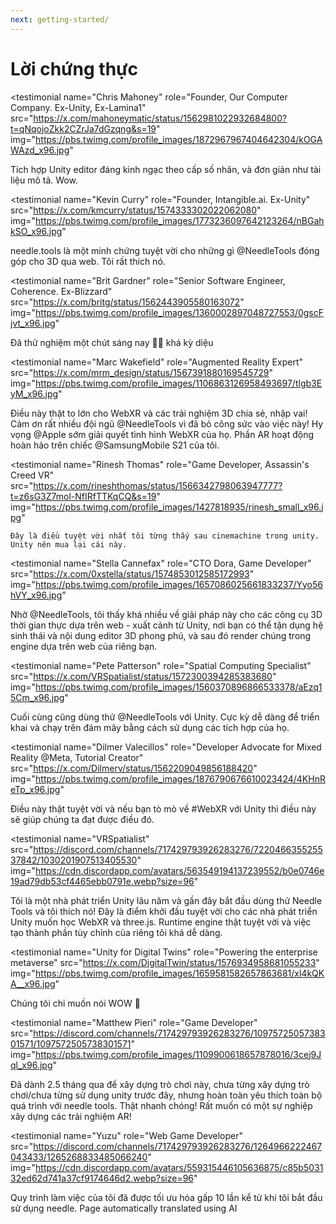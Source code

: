 ```yaml
---
next: getting-started/
---
```


# Lời chứng thực

<p></p>

<testimonial
  name="Chris Mahoney"
  role="Founder, Our Computer Company. Ex-Unity, Ex-Lamina1"
  src="https://x.com/mahoneymatic/status/1562981022932684800?t=qNqojoZkk2CZrJa7dGzqng&s=19"
  img="https://pbs.twimg.com/profile_images/1872967967404642304/kOGAWAzd_x96.jpg"
>
Tích hợp Unity editor đáng kinh ngạc theo cấp số nhân,
  và đơn giản như tài liệu mô tả. Wow.
</testimonial>

<testimonial
  name="Kevin Curry"
  role="Founder, Intangible.ai. Ex-Unity"
  src="https://x.com/kmcurry/status/1574333302022062080"
  img="https://pbs.twimg.com/profile_images/1773236097642123264/nBGahkSO_x96.jpg"
>
needle.tools là một minh chứng tuyệt vời cho những gì @NeedleTools đóng góp cho 3D qua web. Tôi rất thích nó.
</testimonial>

<testimonial
  name="Brit Gardner"
  role="Senior Software Engineer, Coherence. Ex-Blizzard"
  src="https://x.com/britg/status/1562443905580163072"
  img="https://pbs.twimg.com/profile_images/1360002897048727553/0gscFjvt_x96.jpg"
>
Đã thử nghiệm một chút sáng nay 🤯🤯 khá kỳ diệu
</testimonial>

<testimonial
  name="Marc Wakefield"
  role="Augmented Reality Expert"
  src="https://x.com/mrm_design/status/1567391880169545729"
  img="https://pbs.twimg.com/profile_images/1106863126958493697/tlgb3EyM_x96.jpg"
>
Điều này thật to lớn cho WebXR và các trải nghiệm 3D chia sẻ, nhập vai! Cảm ơn rất nhiều đội ngũ @NeedleTools vì đã bỏ công sức vào việc này! Hy vọng @Apple sớm giải quyết tình hình WebXR của họ. Phần AR hoạt động hoàn hảo trên chiếc @SamsungMobile S21 của tôi.
</testimonial>

<testimonial
  name="Rinesh Thomas"
  role="Game Developer, Assassin's Creed VR"
  src="https://x.com/rineshthomas/status/1566342798063947777?t=z6sG3Z7mol-NfIRfTTKqCQ&s=19"
  img="https://pbs.twimg.com/profile_images/1427818935/rinesh_small_x96.jpg"
>
    Đây là điều tuyệt vời nhất tôi từng thấy sau cinemachine trong unity. Unity nên mua lại cái này.
</testimonial>

<testimonial
  name="Stella Cannefax"
  role="CTO Dora, Game Developer"
  src="https://x.com/0xstella/status/1574853012585172993"
  img="https://pbs.twimg.com/profile_images/1657086025661833237/Yyo56hVY_x96.jpg"
>
Nhờ @NeedleTools, tôi thấy khá nhiều về giải pháp này cho các công cụ 3D thời gian thực dựa trên web - xuất cảnh từ Unity, nơi bạn có thể tận dụng hệ sinh thái và nội dung editor 3D phong phú, và sau đó render chúng trong engine dựa trên web của riêng bạn.
</testimonial>

<testimonial
  name="Pete Patterson"
  role="Spatial Computing Specialist"
  src="https://x.com/VRSpatialist/status/1572300394285383680"
  img="https://pbs.twimg.com/profile_images/1560370896866533378/aEzq15Cm_x96.jpg"
>
Cuối cùng cũng dùng thử @NeedleTools với Unity. Cực kỳ dễ dàng để triển khai và chạy trên đám mây bằng cách sử dụng các tích hợp của họ.
</testimonial>

<testimonial
  name="Dilmer Valecillos"
  role="Developer Advocate for Mixed Reality @Meta, Tutorial Creator"
  src="https://x.com/Dilmerv/status/1562209049856188420"
  img="https://pbs.twimg.com/profile_images/1876790676610023424/4KHnReTp_x96.jpg"
>
 Điều này thật tuyệt vời và nếu bạn tò mò về #WebXR với Unity thì điều này sẽ giúp chúng ta đạt được điều đó.
</testimonial>

<testimonial
  name="VRSpatialist"
  src="https://discord.com/channels/717429793926283276/722046635525537842/1030201907513405530"
  img="https://cdn.discordapp.com/avatars/563549194137239552/b0e0746e19ad79db53cf4465ebb0791e.webp?size=96"
>
 Tôi là một nhà phát triển Unity lâu năm và gần đây bắt đầu dùng thử Needle Tools và tôi thích nó! Đây là điểm khởi đầu tuyệt vời cho các nhà phát triển Unity muốn học WebXR và three.js. Runtime engine thật tuyệt vời và việc tạo thành phần tùy chỉnh của riêng tôi khá dễ dàng.
</testimonial>

<testimonial
  name="Unity for Digital Twins"
  role="Powering the enterprise metaverse"
  src="https://x.com/DigitalTwin/status/1576934958681055233"
  img="https://pbs.twimg.com/profile_images/1659581582657863681/xl4kQKA__x96.jpg"
>
Chúng tôi chỉ muốn nói WOW 🤩
</testimonial>

<testimonial
  name="Matthew Pieri"
  role="Game Developer"
  src="https://discord.com/channels/717429793926283276/1097572505738301571/1097572505738301571"
  img="https://pbs.twimg.com/profile_images/1109900618657878016/3cej9Jql_x96.jpg"
>
Đã dành 2.5 tháng qua để xây dựng trò chơi này, chưa từng xây dựng trò chơi/chưa từng sử dụng unity trước đây, nhưng hoàn toàn yêu thích toàn bộ quá trình với needle tools. Thật nhanh chóng! Rất muốn có một sự nghiệp xây dựng các trải nghiệm AR!
</testimonial>

<testimonial
  name="Yuzu"
  role="Web Game Developer"
  src="https://discord.com/channels/717429793926283276/1264966222467043433/1265268833485066240"
  img="https://cdn.discordapp.com/avatars/559315446105636875/c85b503132ed62d741a37cf9174646d2.webp?size=96"
>
Quy trình làm việc của tôi đã được tối ưu hóa gấp 10 lần kể từ khi tôi bắt đầu sử dụng needle.
</testimonial>
Page automatically translated using AI